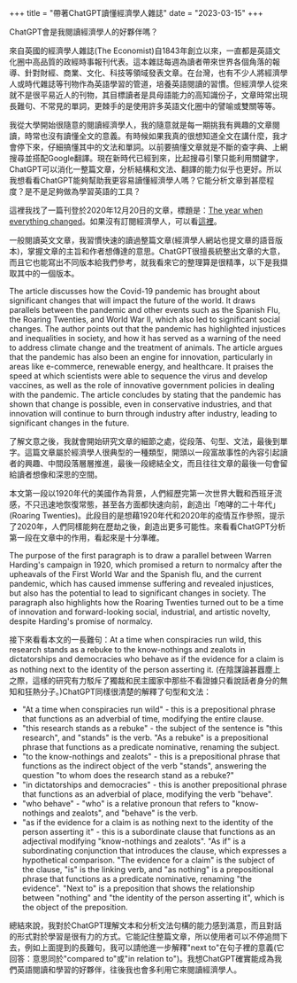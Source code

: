 +++
title = "帶著ChatGPT讀懂經濟學人雜誌"
date = "2023-03-15"
+++

ChatGPT會是我閱讀經濟學人的好夥伴嗎？
<!--more-->

來自英國的經濟學人雜誌(The Economist)自1843年創立以來，一直都是英語文化圈中高品質的政經時事報刊代表。這本雜誌每週為讀者帶來世界各個角落的報導、針對財經、商業、文化、科技等領域發表文章。在台灣，也有不少人將經濟學人或時代雜誌等刊物作為英語學習的管道，培養英語閱讀的習慣。但經濟學人從來就不是很平易近人的刊物，其目標讀者是具母語能力的高知識份子，文章時常出現長難句、不常見的單詞，更棘手的是使用許多英語文化圈中的譬喻或雙關等等。

我從大學開始很隨意的閱讀經濟學人，我的隨意就是每一期挑我有興趣的文章閱讀，時常也沒有讀懂全文的意義。有時候如果我真的很想知道全文在講什麼，我才會停下來，仔細搞懂其中的文法和單詞。以前要搞懂文章就是不斷的查字典、上網搜尋並搭配Google翻譯。現在新時代已經到來，比起搜尋引擎只能利用關鍵字，ChatGPT可以消化一整篇文章，分析結構和文法、翻譯的能力似乎也更好。所以我想看看ChatGPT能夠幫助我更容易讀懂經濟學人嗎？它能分析文章到甚麼程度？是不是足夠做為學習英語的工具？

這裡我找了一篇刊登於2020年12月20日的文章，標題是：[The year when everything changed](https://www.economist.com/leaders/2020/12/19/the-year-when-everything-changed)。如果沒有訂閱經濟學人，可以看[這裡](https://hackmd.io/@yo80105/Byt7fDu1n)。

一般閱讀英文文章，我習慣快速的讀過整篇文章(經濟學人網站也提文章的語音版本)，掌握文章的主旨和作者想傳達的意思。ChatGPT很擅長統整出文章的大意，而且它也能寫出不同版本給我們參考，就我看來它的整理算是很精準，以下是我擷取其中的一個版本。

The article discusses how the Covid-19 pandemic has brought about significant changes that will impact the future of the world. It draws parallels between the pandemic and other events such as the Spanish Flu, the Roaring Twenties, and World War II, which also led to significant social changes. The author points out that the pandemic has highlighted injustices and inequalities in society, and how it has served as a warning of the need to address climate change and the treatment of animals. The article argues that the pandemic has also been an engine for innovation, particularly in areas like e-commerce, renewable energy, and healthcare. It praises the speed at which scientists were able to sequence the virus and develop vaccines, as well as the role of innovative government policies in dealing with the pandemic. The article concludes by stating that the pandemic has shown that change is possible, even in conservative industries, and that innovation will continue to burn through industry after industry, leading to significant changes in the future.

了解文意之後，我就會開始研究文章的細節之處，從段落、句型、文法，最後到單字。這篇文章屬於經濟學人很典型的一種類型，開頭以一段富故事性的內容引起讀者的興趣、中間段落層層推進，最後一段總結全文，而且往往文章的最後一句會留給讀者想像和深思的空間。

本文第一段以1920年代的美國作為背景，人們經歷完第一次世界大戰和西班牙流感，不只迅速地恢復常態，甚至各方面都快速向前，創造出「咆哮的二十年代」(Roaring Twenties)。此段目的是想藉1920年代和2020年的疫情互作參照，提示了2020年，人們同樣能夠在歷劫之後，創造出更多可能性。來看看ChatGPT分析第一段在文章中的作用，看起來是十分準確。

The purpose of the first paragraph is to draw a parallel between Warren Harding's campaign in 1920, which promised a return to normalcy after the upheavals of the First World War and the Spanish flu, and the current pandemic, which has caused immense suffering and revealed injustices, but also has the potential to lead to significant changes in society. The paragraph also highlights how the Roaring Twenties turned out to be a time of innovation and forward-looking social, industrial, and artistic novelty, despite Harding's promise of normalcy.

接下來看看本文的一長難句：At a time when conspiracies run wild, this research stands as a rebuke to the know-nothings and zealots in dictatorships and democracies who behave as if the evidence for a claim is as nothing next to the identity of the person asserting it. (在陰謀論甚囂塵上之際，這樣的研究有力駁斥了獨裁和民主國家中那些不看證據只看說話者身分的無知和狂熱分子。)ChatGPT同樣很清楚的解釋了句型和文法：

- "At a time when conspiracies run wild" - this is a prepositional phrase that functions as an adverbial of time, modifying the entire clause.
- "this research stands as a rebuke" - the subject of the sentence is "this research", and "stands" is the verb. "As a rebuke" is a prepositional phrase that functions as a predicate nominative, renaming the subject.
- "to the know-nothings and zealots" - this is a prepositional phrase that functions as the indirect object of the verb "stands", answering the question "to whom does the research stand as a rebuke?"
- "in dictatorships and democracies" - this is another prepositional phrase that functions as an adverbial of place, modifying the verb "behave".
- "who behave" - "who" is a relative pronoun that refers to "know-nothings and zealots", and "behave" is the verb.
- "as if the evidence for a claim is as nothing next to the identity of the person asserting it" - this is a subordinate clause that functions as an adjectival modifying "know-nothings and zealots". "As if" is a subordinating conjunction that introduces the clause, which expresses a hypothetical comparison. "The evidence for a claim" is the subject of the clause, "is" is the linking verb, and "as nothing" is a prepositional phrase that functions as a predicate nominative, renaming "the evidence". "Next to" is a preposition that shows the relationship between "nothing" and "the identity of the person asserting it", which is the object of the preposition.

總結來說，我對於ChatGPT理解文本和分析文法句構的能力感到滿意，而且對話的形式對於學習是很有力的方式。它能記住整篇文章，所以使用者可以不停追問下去，例如上面提到的長難句，我可以請他進一步解釋"next to"在句子裡的意義(它回答：意思同於"compared to"或"in relation to")。我想ChatGPT確實能成為我們英語閱讀和學習的好夥伴，往後我也會多利用它來閱讀經濟學人。
